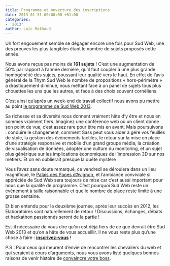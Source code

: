 ```yaml
---
title: Programme et ouverture des inscriptions
date: 2013-01-31 00:00:00 +01:00
categories:
- '2013'
author: Loïc Mathaud
---
```


Un fort engouement semble se dégager encore une fois pour Sud Web, une des preuves les plus tangibles étant le nombre de sujets proposés cette année.

Nous avons reçus pas moins de **161 sujets** ! C&rsquo;est une augmentation de 50% par rapport à l&rsquo;année dernière, qu&rsquo;il faut coupler à une plus grande homogénéité des sujets, poussant leur qualité vers le haut. En effet de l&rsquo;avis général de la Thym Sud Web le nombre de propositions &laquo;&nbsp;hors-périmètre&nbsp;&raquo; a drastiquement diminué, nous mettant face à un panel de sujets tous plus chouettes les uns que les autres, et face à des choix souvent cornéliens.

C&rsquo;est ainsi qu&rsquo;après un week-end de travail collectif nous avons pu mettre au point [le programme de Sud Web 2013][1].

Sa richesse et sa diversité nous donnent vraiment hâte d&rsquo;y être et nous en sommes vraiment fiers.
Imaginez une conférence web où un client donne son point de vue, c&rsquo;est assez rare pour être mis en avant. Mais poursuivons : conduire le changement, comment Sass peut vous aider à gére vos feuilles de style, la gestion des évènements tactiles, le retour sur la mise en place d&rsquo;une stratégie responsive et mobile d&rsquo;un grand groupe média, la création de visualisation de données, adopter une culture du monitoring, et un sujet plus générique sur les implications économiques de l&rsquo;impression 3D sur nos métiers. Et on en oublierait presque la quête mystère

Vous l&rsquo;avez sans doute remarqué, ce vendredi se déroulera dans un lieu magnifique, le [Palais des Papes d&rsquo;Avignon,][2] et l&rsquo;ambiance conviviale si appréciée de Sud Web sera toujours de mise car c&rsquo;est aussi important pour nous que la qualité de programme. C&rsquo;est pourquoi Sud Web reste un évènement à taille raisonnable et que le nombre de place reste limité à une grosse centaine.

Et bien entendu pour la deuxième journée, après leur succès en 2012, les Élaboratoires sont naturellement de retour ! Discussions, échanges, débats et hackathon passionnés seront de la partie !

Est-il nécessaire de vous dire qu&rsquo;on est déjà fiers de ce que devrait être Sud Web 2013 et qu&rsquo;on a hâte de vous accueillir. Il ne vous reste plus qu&rsquo;une chose à faire : [**inscrivez-vous**][3] !

P.S : Pour ceux qui meurent d&rsquo;envie de rencontrer les chevaliers du web et qui seraient à cours d&rsquo;arguments, nous vous avons listé quelques bonnes raisons de venir histoire de [convaincre votre boss][4].

 [1]: http://sudweb.fr/2013/#programme "Sud Web 2013"
 [2]: http://www.palais-des-papes.com/ "Site du Palais des Papes d'Avignon"
 [3]: http://sudweb.fr/2013/#inscription "Inscription à Sud Web 2013"
 [4]: http://sudweb.fr/2013/convaincre-mon-boss-sudweb.pdf "Document PDF - Convaincre mon boss de m'envoyer à Sud Web (330ko)"
